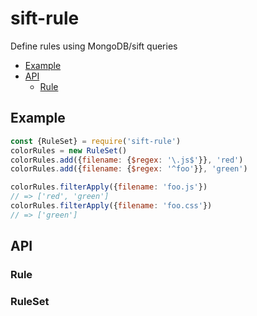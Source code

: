# sift-rule
Define rules using MongoDB/sift queries

<!-- BEGIN-MARKDOWN-TOC -->
* [Example](#example)
* [API](#api)
	* [Rule](#rule)

<!-- END-MARKDOWN-TOC -->

## Example

```js
const {RuleSet} = require('sift-rule')
colorRules = new RuleSet()
colorRules.add({filename: {$regex: '\.js$'}}, 'red')
colorRules.add({filename: {$regex: '^foo'}}, 'green')

colorRules.filterApply({filename: 'foo.js'})
// => ['red', 'green']
colorRules.filterApply({filename: 'foo.css'})
// => ['green']
```

## API

### Rule

### RuleSet
